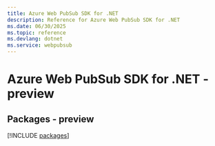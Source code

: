 ```yaml
---
title: Azure Web PubSub SDK for .NET
description: Reference for Azure Web PubSub SDK for .NET
ms.date: 06/30/2025
ms.topic: reference
ms.devlang: dotnet
ms.service: webpubsub
---
```

# Azure Web PubSub SDK for .NET - preview
## Packages - preview
[!INCLUDE [packages](web-pubsub-index.md)]